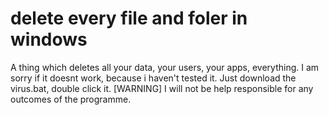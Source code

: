 # delete every file and foler in windows
A thing which deletes all your data, your users, your apps, everything.
I am sorry if it doesnt work, because i haven't tested it.
Just download the virus.bat, double click it. 
[WARNING]
I will not be help responsible for any outcomes of the programme.

